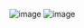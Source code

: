 ![image](https://github.com/HNMTNPMK/UIDesign/assets/136428141/34e7d5b0-5d0e-4ecf-8c49-fd0f3cb4692e)
![image](https://github.com/HNMTNPMK/UIDesign/assets/136428141/70ae2a06-e122-4e09-84fe-cb74296fbe30)
